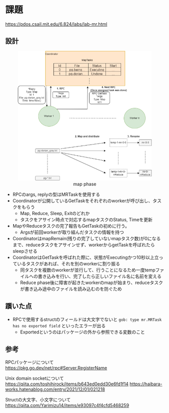 # 課題
https://pdos.csail.mit.edu/6.824/labs/lab-mr.html

## 設計
<div align="center">
<figure>
  <img
  src="map%20phase.png"
  alt="map-phase.png">
  <figcaption>map phase</figcaption>
</figure>
</div>

- RPCのargs, replyの型はMRTaskを使用する
- Coordinatorが公開しているGetTaskをそれぞれのworkerが呼び出し、タスクをもらう
    - Map, Reduce, Sleep, Exitのどれか
    - タスクをアサイン時点で対応するmapタスクのStatus, Timeを更新
- MapやReduceタスクの完了報告もGetTaskの初めに行う。
    - Argsが前回workerが取り組んだタスクの情報を持つ
- CoordinatorはmapRemain(残りの完了していないmapタスク数)が0になるまで、reduceタスクをアサインせず、workerからgetTaskを呼ばれたらsleepさせる
- CoordinatorはGetTaskを呼ばれた際に、状態がExecutingかつ10秒以上立っているタスクがあれば、それを別のworkerに割り振る
    - 同タスクを複数のworkerが並行して、行うことになるため一度tempファイルへの書き込みを行い、完了したら正しいファイル名に名前を変える
    - Reduce phase後に障害が起きたworkerのmapが始まり、reduceタスクが書き込み途中のファイルを読み込むのを防ぐため

## 躓いた点
- RPCで使用するstructのフィールドは大文字でないと
`gob: type mr.MRTask has no exported field`
といったエラーが出る
    - Exportedというのはパッケージの外から参照できる変数のこと

## 参考
RPCパッケージについて  
https://pkg.go.dev/net/rpc#Server.RegisterName

Unix domain socketについて  
https://qiita.com/toshihirock/items/b643ed0edd30e6fd1f14
https://haibara-works.hatenablog.com/entry/2021/12/01/021218

Structの大文字、小文字について
https://qiita.com/Yarimizu14/items/e93097c4f4cfd5468259
